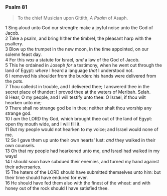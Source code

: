 ### Psalm 81

> To the chief Musician upon Gittith, *A Psalm* of Asaph.

1 Sing aloud unto God our strength: make a joyful noise unto the God of Jacob.  
2 Take a psalm, and bring hither the timbrel, the pleasant harp with the psaltery.  
3 Blow up the trumpet in the new moon, in the time appointed, on our solemn feast day.  
4 For this *was* a statute for Israel, *and* a law of the God of Jacob.  
5 This he ordained in Joseph *for* a testimony, when he went out through the land of Egypt: *where* I heard a language *that* I understood not.  
6 I removed his shoulder from the burden: his hands were delivered from the pots.  
7 Thou calledst in trouble, and I delivered thee; I answered thee in the secret place of thunder: I proved thee at the waters of Meribah. Selah.  
8 Hear, O my people, and I will testify unto thee: O Israel, if thou wilt hearken unto me;  
9 There shall no strange god be in thee; neither shalt thou worship any strange god.  
10 I *am* the LORD thy God, which brought thee out of the land of Egypt: open thy mouth wide, and I will fill it.  
11 But my people would not hearken to my voice; and Israel would none of me.  
12 So I gave them up unto their own hearts' lust: *and* they walked in their own counsels.  
13 Oh that my people had hearkened unto me, *and* Israel had walked in my ways!  
14 I should soon have subdued their enemies, and turned my hand against their adversaries.  
15 The haters of the LORD should have submitted themselves unto him: but their time should have endured for ever.  
16 He should have fed them also with the finest of the wheat: and with honey out of the rock should I have satisfied thee.  
